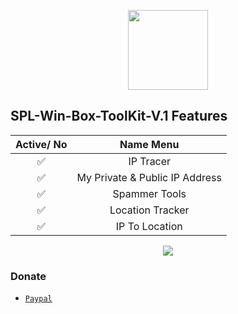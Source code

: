 <p align="center">
<img src="https://1.bp.blogspot.com/-GW5Wm4OnvqU/XlzVbMuEkZI/AAAAAAAADgU/U5GlzmVLZUctV7phDci8NIh7CQX8YepQgCLcBGAsYHQ/s320/MyIcon2.png" width="128" height="128"/>
</p>

## SPL-Win-Box-ToolKit-V.1 Features 

|    Active/ No  |           Name Menu              |
| :-----------:  | :-------------------------------:|
|       ✅       |           IP Tracer              |
|       ✅       |  My Private & Public IP Address  |
|       ✅       |         Spammer Tools            |
|       ✅       |        Location Tracker          |
|       ✅       |        IP To Location            |

<p align="center">
<img src="https://1.bp.blogspot.com/-p-WuB7qVzZ0/XtTEueh_FNI/AAAAAAAAAfk/atZ7TW2al3M-KAz-0-0Bd57Oh6zucq0vQCLcBGAsYHQ/s1600/Capture.PNG" />

### Donate
* [`Paypal`](https://www.paypal.me/TheSploit)
